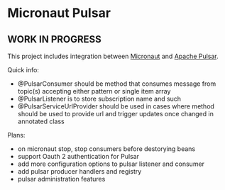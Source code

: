 # Micronaut Pulsar

## WORK IN PROGRESS

This project includes integration between [Micronaut](http://micronaut.io) and [Apache Pulsar](https://pulsar.apache.org).

Quick info:
- @PulsarConsumer should be method that consumes message from topic(s) accepting either pattern or single item array
- @PulsarListener is to store subscription name and such
- @PulsarServiceUrlProvider should be used in cases where method should be used to provide url and trigger updates once 
changed in annotated class

Plans:
- on micronaut stop, stop consumers before destorying beans
- support Oauth 2 authentication for Pulsar
- add more configuration options to pulsar listener and consumer
- add pulsar producer handlers and registry
- pulsar administration features
